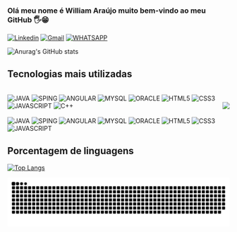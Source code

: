 ### Olá meu nome é William Araújo muito bem-vindo ao meu GitHub 🖐️😁

[![Linkedin](https://img.shields.io/badge/LinkedIn-0077B5?style=for-the-badge&logo=linkedin&logoColor=white)](https://www.linkedin.com/in/william-ara%C3%BAjo-4a33061a6/)
[![Gmail](https://img.shields.io/badge/Gmail-D14836?style=for-the-badge&logo=gmail&logoColor=white)](https://www.linkedin.com/in/william-araujo-4a33061a6/)
[![WHATSAPP](https://img.shields.io/badge/WhatsApp-25D366?style=for-the-badge&logo=whatsapp&logoColor=white)](https://www.linkedin.com/in/william-araujo-4a33061a6/)

![Anurag's GitHub stats](https://github-readme-stats.vercel.app/api?username=WilliamAraujo237&show_icons=true&theme=tokyonight)




## Tecnologias mais utilizadas
<div style="display: inline_block"><br/>
  <img aling="center" alt="JAVA" height="40" width="45" src="https://cdn.jsdelivr.net/gh/devicons/devicon/icons/java/java-original.svg"/>
  <img aling="center" alt="SPING" height="40" width="45" src="https://cdn.jsdelivr.net/gh/devicons/devicon/icons/spring/spring-original-wordmark.svg"/>
  <img aling="center" alt="ANGULAR" height="40" width="45" src="https://cdn.jsdelivr.net/gh/devicons/devicon/icons/angularjs/angularjs-original.svg"/>
  <img aling="center" alt="MYSQL" height="40" width="45" src="https://cdn.jsdelivr.net/gh/devicons/devicon/icons/mysql/mysql-plain-wordmark.svg"/>
  <img aling="center" alt="ORACLE" height="40" width="45" src="https://cdn.jsdelivr.net/gh/devicons/devicon/icons/oracle/oracle-original.svg"/>
  <img aling="center" alt="HTML5" height="40" width="45" src="https://cdn.jsdelivr.net/gh/devicons/devicon/icons/html5/html5-original-wordmark.svg"/>
  <img aling="center" alt="CSS3" height="40" width="45" src="https://cdn.jsdelivr.net/gh/devicons/devicon/icons/css3/css3-original-wordmark.svg"/>
  <img aling="center" alt="JAVASCRIPT" height="40" width="45" src="https://cdn.jsdelivr.net/gh/devicons/devicon/icons/javascript/javascript-original.svg"/>
  <img aling="center" alt="C++" height="40" width="45" src="https://cdn.jsdelivr.net/gh/devicons/devicon@latest/icons/cplusplus/cplusplus-original.svg" />
  <img align="right" height="150" src="https://media1.giphy.com/media/v1.Y2lkPTc5MGI3NjExMmVtbThid21oY3UxZ3BiaG5vaDNvajdubDNpOW5jMjBpNnRlZTNudCZlcD12MV9pbnRlcm5hbF9naWZfYnlfaWQmY3Q9Zw/qgQUggAC3Pfv687qPC/giphy.webp"  />
</div>

<div style="display: inline_block"><br/>
  <img aling="center" alt="JAVA" src="https://img.shields.io/badge/Java-ED8B00?style=for-the-badge&logo=openjdk&logoColor=white"/>
  <img aling="center" alt="SPING" src="https://img.shields.io/badge/Spring-6DB33F?style=for-the-badge&logo=spring&logoColor=white"/>
  <img aling="center" alt="ANGULAR" src="https://img.shields.io/badge/Angular-DD0031?style=for-the-badge&logo=angular&logoColor=white"/>
  <img aling="center" alt="MYSQL" src="https://img.shields.io/badge/MySQL-005C84?style=for-the-badge&logo=mysql&logoColor=white"/>
  <img aling="center" alt="ORACLE" src="https://img.shields.io/badge/Oracle-F80000?style=for-the-badge&logo=Oracle&logoColor=white"/>
  <img aling="center" alt="HTML5" src="https://img.shields.io/badge/HTML5-E34F26?style=for-the-badge&logo=html5&logoColor=white"/>
  <img aling="center" alt="CSS3" src="https://img.shields.io/badge/CSS3-1572B6?style=for-the-badge&logo=css3&logoColor=white"/>
  <img aling="center" alt="JAVASCRIPT" src="https://img.shields.io/badge/JavaScript-F7DF1E?style=for-the-badge&logo=javascript&logoColor=black"/>
</div>

## Porcentagem de linguagens
[![Top Langs](https://github-readme-stats.vercel.app/api/top-langs/?username=WilliamAraujo237)](https://github.com/anuraghazra/github-readme-stats)

<img src="https://raw.githubusercontent.com/WilliamAraujo237/WilliamAraujo237/output/snake.svg" alt="Snake animation" />

###


